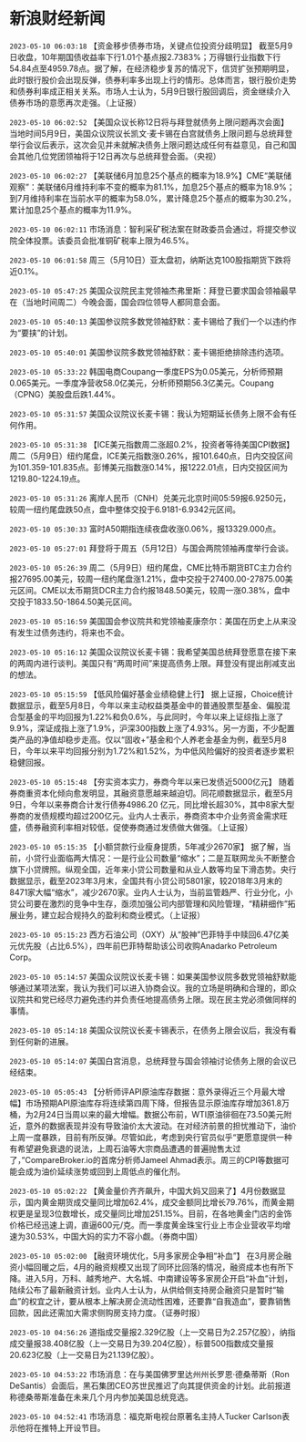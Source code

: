 # 新浪财经新闻
`2023-05-10 06:03:18` 【资金移步债券市场，关键点位投资分歧明显】 截至5月9日收盘，10年期国债收益率下行1.01个基点报2.7383%；万得银行业指数下行54.84点至4959.78点。据了解，在经济稳步复苏的情况下，信贷扩张预期明显，此时银行股价会出现反弹，债券利率多出现上行的情形。总体而言，银行股价走势和债券利率成正相关关系。市场人士认为，5月9日银行股回调后，资金继续介入债券市场的意愿再次走强。（上证报）

`2023-05-10 06:02:52` 【美国众议长称12日将与拜登就债务上限问题再次会面】当地时间5月9日，美国众议院议长凯文·麦卡锡在白宫就债务上限问题与总统拜登举行会议后表示，这次会见并未就解决债务上限问题达成任何有益意见，自己和国会其他几位党团领袖将于12日再次与总统拜登会面。（央视）

`2023-05-10 06:02:27` 【美联储6月加息25个基点的概率为18.9%】CME“美联储观察”：美联储6月维持利率不变的概率为81.1%，加息25个基点的概率为18.9%；到7月维持利率在当前水平的概率为58.0%，累计降息25个基点的概率为30.2%，累计加息25个基点的概率为11.9%。

`2023-05-10 06:02:11` 市场消息：智利采矿税法案在财政委员会通过，将提交参议院全体投票。该委员会批准铜矿税率上限为46.5%。

`2023-05-10 06:01:58` 周三（5月10日）亚太盘初，纳斯达克100股指期货下跌将近0.1%。

`2023-05-10 05:47:25` 美国众议院民主党领袖杰弗里斯：拜登已要求国会领袖最早在（当地时间周二）今晚会面，国会四位领导人都同意会面。

`2023-05-10 05:40:13` 美国参议院多数党领袖舒默：麦卡锡给了我们一个以违约作为“要挟”的计划。

`2023-05-10 05:40:01` 美国参议院多数党领袖舒默：麦卡锡拒绝排除违约选项。

`2023-05-10 05:33:22` 韩国电商Coupang一季度EPS为0.05美元，分析师预期0.065美元。一季度净营收58.0亿美元，分析师预期56.3亿美元。Coupang（CPNG）美股盘后跌1.44%。

`2023-05-10 05:31:57` 美国众议院议长麦卡锡：我认为短期延长债务上限不会有任何作用。

`2023-05-10 05:31:38` 【ICE美元指数周二涨超0.2%，投资者等待美国CPI数据】周二（5月9日）纽约尾盘，ICE美元指数涨0.26%，报101.640点，日内交投区间为101.359-101.835点。彭博美元指数涨0.14%，报1222.01点，日内交投区间为1219.80-1224.19点。

`2023-05-10 05:31:26` 离岸人民币（CNH）兑美元北京时间05:59报6.9250元，较周一纽约尾盘跌50点，盘中整体交投于6.9181-6.9342元区间。

`2023-05-10 05:30:33` 富时A50期指连续夜盘收涨0.06%，报13329.000点。

`2023-05-10 05:27:01` 拜登将于周五（5月12日）与国会两院领袖再度举行会谈。

`2023-05-10 05:26:39` 周二（5月9日）纽约尾盘，CME比特币期货BTC主力合约报27695.00美元，较周一纽约尾盘涨1.21%，盘中交投于27400.00-27875.00美元区间。CME以太币期货DCR主力合约报1848.50美元，较周一涨0.38%，盘中交投于1833.50-1864.50美元区间。

`2023-05-10 05:16:59` 美国国会参议院共和党领袖麦康奈尔：美国在历史上从来没有发生过债务违约，将来也不会。

`2023-05-10 05:16:12` 美国众议院议长麦卡锡：我希望美国总统拜登愿意在接下来的两周内进行谈判。美国只有“两周时间”来提高债务上限。拜登没有提出削减支出的想法。

`2023-05-10 05:15:59` 【低风险偏好基金业绩稳健上行】 据上证报，Choice统计数据显示，截至5月8日，今年以来主动权益类基金中的普通股票型基金、偏股混合型基金的平均回报为1.22%和负0.6%，与此同时，今年以来上证综指上涨了9.9%，深证成指上涨了1.9%，沪深300指数上涨了4.93%。另一方面，不少配置类产品的净值却稳步走高。仅以“固收+”基金和个人养老金基金为例，截至5月8日，今年以来平均回报分别为1.72%和1.52%，为中低风险偏好的投资者逐步累积稳健回报。

`2023-05-10 05:15:48` 【夯实资本实力，券商今年以来已发债近5000亿元】 随着券商重资本化倾向愈发明显，其融资意愿越来越迫切。同花顺数据显示，截至5月9日，今年以来券商合计发行债券4986.20 亿元，同比增长超30%，其中8家大型券商的发债规模均超过200亿元。业内人士表示，券商资本中介业务资金需求旺盛，债券融资利率相对较低，促使券商通过发债做大做强。（上证报）

`2023-05-10 05:15:35` 【小额贷款行业瘦身提质，5年减少2670家】 据了解，当前，小贷行业面临两大情况：一是行业公司数量“缩水”；二是互联网龙头不断整合旗下小贷牌照。纵观全国，近年来小贷公司数量和从业人数等均呈下滑态势。央行数据显示，截至2023年3月末，全国共有小贷公司5801家，较2018年3月末的8471家大幅“缩水”，减少2670家。业内人士认为，当前监管趋严、行业分化，小贷公司要在激烈的竞争中生存，亟须加强公司内部管理和风险管理，“精耕细作”拓展业务，建立起合规持久的盈利和商业模式。（上证报）

`2023-05-10 05:15:23` 西方石油公司（OXY）从“股神”巴菲特手中赎回6.47亿美元优先股（占比6.5%），四年前巴菲特帮助该公司收购Anadarko Petroleum Corp。

`2023-05-10 05:14:57` 美国众议院议长麦卡锡：如果美国参议院多数党领袖舒默能够通过某项法案，我认为我们可以进入协商会议。我的立场是明确和合理的，即众议院共和党已经尽力避免违约并负责任地提高债务上限。现在民主党必须做同样的事情。

`2023-05-10 05:14:18` 美国众议院议长麦卡锡表示，在债务上限会议后，我没有看到任何新的进展。

`2023-05-10 05:14:07` 美国白宫消息，总统拜登与国会领袖讨论债务上限的会议已经结束。

`2023-05-10 05:05:43` 【分析师评API原油库存数据：意外录得近三个月最大增幅】市场预期API原油库存将连续第四周下降，但报告显示原油库存增加361.8万桶，为2月24日当周以来的最大增幅。数据公布前，WTI原油徘徊在73.50美元附近，意外的数据表现并没有导致油价太大波动。在对经济前景的担忧推动下，油价上周一度暴跌，目前有所反弹。尽管如此，考虑到央行官员似乎“更愿意提供一种有希望避免衰退的说法，上周石油等大宗商品遭遇的普遍抛售太过了，”CompareBroker.io的首席分析师Jameel Ahmad表示。周三的CPI等数据可能会成为油价延续涨势或回到上周低点的催化剂。

`2023-05-10 05:02:22` 【黄金量价齐齐飙升，中国大妈又回来了】4月份数据显示，国内黄金期货成交量同比增加62.4%，成交金额同比增长79.76%，而黄金期权更是呈现3位数增长，成交量同比增加251.15%。目前，在各地黄金门店的金饰价格已经迅速上调，直逼600元/克。而一季度黄金珠宝行业上市企业营收平均增速为30.53%，中国大妈的实力不容小觑。（券商中国）

`2023-05-10 05:02:00` 【融资环境优化，5月多家房企争相“补血”】 在3月房企融资小幅回暖之后，4月的融资规模又出现了同环比回落的情况，融资成本也有所下降。进入5月，万科、越秀地产、大名城、中南建设等多家房企开启“补血”计划，陆续公布了最新融资计划。业内人士认为，从供给侧支持房企融资只是暂时“输血”的权宜之计，要从根本上解决房企流动性困难，还要靠“自我造血”，要靠销售回款，因此还需加大需求侧购房支持力度。（证券时报）

`2023-05-10 04:56:26` 道指成交量报2.329亿股（上一交易日为2.257亿股），纳指成交量报38.408亿股（上一交易日为39.204亿股），标普500指数成交量报20.623亿股（上一交易日为21.139亿股）。

`2023-05-10 04:53:22` 市场消息：在与美国佛罗里达州州长罗恩·德桑蒂斯（Ron DeSantis）会面后，黑石集团CEO苏世民推迟了向其提供资金的计划。此前报道称德桑蒂斯准备在未来几个月内参加美国总统竞选。

`2023-05-10 04:52:41` 市场消息：福克斯电视台原著名主持人Tucker Carlson表示他将在推特上开设节目。

